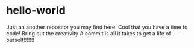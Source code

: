 # hello-world
Just an another repositor you may find here. 
Cool that you have a time to code! Bring out the creativity
A commit is all it takes to get a life of ourself!!!!!!!
